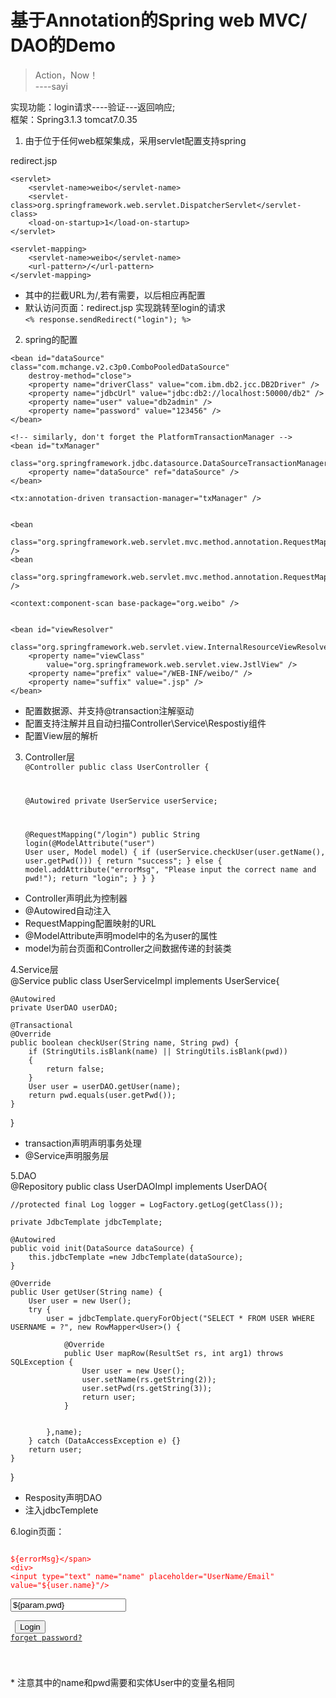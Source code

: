 # 基于Annotation的Spring web MVC/ DAO的Demo
> Action，Now！  
> ----sayi

实现功能：login请求----验证---返回响应;  
框架：Spring3.1.3 tomcat7.0.35

1. 由于位于任何web框架集成，采用servlet配置支持spring
  <welcome-file-list>
    	<welcome-file>redirect.jsp</welcome-file>
  	</welcome-file-list>
  
  	<servlet>
  		<servlet-name>weibo</servlet-name>
  		<servlet-class>org.springframework.web.servlet.DispatcherServlet</servlet-class>
  		<load-on-startup>1</load-on-startup>
  	</servlet>
  
  	<servlet-mapping>
  		<servlet-name>weibo</servlet-name>
  		<url-pattern>/</url-pattern>
  	</servlet-mapping>
* 其中的拦截URL为/,若有需要，以后相应再配置
* 默认访问页面：redirect.jsp 实现跳转至login的请求  
  `<% response.sendRedirect("login"); %>`

2. spring的配置
  <!-- don't forget the DataSource -->
    <bean id="dataSource" class="com.mchange.v2.c3p0.ComboPooledDataSource"
  		destroy-method="close">
  		<property name="driverClass" value="com.ibm.db2.jcc.DB2Driver" />
  		<property name="jdbcUrl" value="jdbc:db2://localhost:50000/db2" />
  		<property name="user" value="db2admin" />
  		<property name="password" value="123456" />
  	</bean>
  
  	<!-- similarly, don't forget the PlatformTransactionManager -->
  	<bean id="txManager"
  		class="org.springframework.jdbc.datasource.DataSourceTransactionManager">
  		<property name="dataSource" ref="dataSource" />
  	</bean>
  	
  	<tx:annotation-driven transaction-manager="txManager" />
  
  
  	<bean
  		class="org.springframework.web.servlet.mvc.method.annotation.RequestMappingHandlerMapping" />
  	<bean
  		class="org.springframework.web.servlet.mvc.method.annotation.RequestMappingHandlerAdapter" />
  
  	<context:component-scan base-package="org.weibo" />
  
  
  	<bean id="viewResolver"
  		class="org.springframework.web.servlet.view.InternalResourceViewResolver">
  		<property name="viewClass"
  			value="org.springframework.web.servlet.view.JstlView" />
  		<property name="prefix" value="/WEB-INF/weibo/" />
  		<property name="suffix" value=".jsp" />
  	</bean>
* 配置数据源、并支持@transaction注解驱动
* 配置支持注解并且自动扫描Controller\Service\Respostiy组件
* 配置View层的解析

3. Controller层  
  <code>@Controller
  public class UserController {
  
  	@Autowired
  	private UserService userService;
  
  	@RequestMapping("/login")
  	public String login(@ModelAttribute("user") User user, Model model) {
  		if (userService.checkUser(user.getName(), user.getPwd())) {
  			return "success";
  		} else {
  			model.addAttribute("errorMsg",
  					"Please input the correct name and pwd!");
  			return "login";
  		}
  	}
  }</code>
* Controller声明此为控制器
* @Autowired自动注入
* RequestMapping配置映射的URL
* @ModelAttribute声明model中的名为user的属性
* model为前台页面和Controller之间数据传递的封装类

4.Service层  
  @Service
  public class UserServiceImpl implements UserService{
    
  	@Autowired
  	private UserDAO userDAO;
  
  	@Transactional
  	@Override
  	public boolean checkUser(String name, String pwd) {
  		if (StringUtils.isBlank(name) || StringUtils.isBlank(pwd))
  		{
  			return false;
  		}
  		User user = userDAO.getUser(name);
  		return pwd.equals(user.getPwd());
  	}
  
  }
* transaction声明声明事务处理
* @Service声明服务层

5.DAO  
  @Repository
  public class UserDAOImpl implements UserDAO{
    
  	//protected final Log logger = LogFactory.getLog(getClass());
  	
  	private JdbcTemplate jdbcTemplate;
  	
  	@Autowired
  	public void init(DataSource dataSource) {
  		this.jdbcTemplate =new JdbcTemplate(dataSource);
  	}
  
  	@Override
  	public User getUser(String name) {
  		User user = new User();
  		try {
  			user = jdbcTemplate.queryForObject("SELECT * FROM USER WHERE USERNAME = ?", new RowMapper<User>() {
  
  				@Override
  				public User mapRow(ResultSet rs, int arg1) throws SQLException {
  					User user = new User();
  					user.setName(rs.getString(2));
  					user.setPwd(rs.getString(3));
  					return user;
  				}
  
  				
  			},name);
  		} catch (DataAccessException e) {}
  		return user;
  	}
  
  }
* Resposity声明DAO
* 注入jdbcTemplete

6.login页面：
 <code> <form action="login" method="post">
      <span style="color:red;">${errorMsg}</span>
    	<div>
    		<input type="text" name="name" placeholder="UserName/Email" value="${user.name}"/>
    	</div>
    	<div>
    		<input type="text" name="pwd" placeholder="PassWord" value="${param.pwd}"/>
    	</div>
    	<div>
    		<input type="submit" value="Login" /> <a href="javascript:;">forget
    			password?</a>
    	</div>
  </form></code>
* 注意其中的name和pwd需要和实体User中的变量名相同
